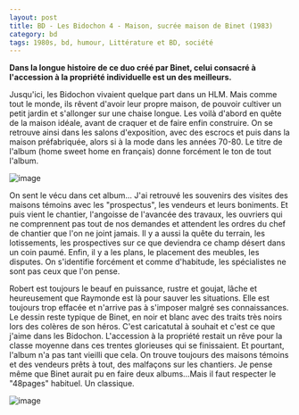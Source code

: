 ```yaml
---
layout: post
title: BD - Les Bidochon 4 - Maison, sucrée maison de Binet (1983)
category: bd
tags: 1980s, bd, humour, Littérature et BD, société
---
```

**Dans la longue histoire de ce duo créé par Binet, celui consacré à l'accession à la propriété individuelle est un des meilleurs.**

Jusqu'ici, les Bidochon vivaient quelque part dans un HLM. Mais comme tout le monde, ils rêvent d'avoir leur propre maison, de pouvoir cultiver un petit jardin et s'allonger sur une chaise longue. Les voilà d'abord en quête de la maison idéale, avant de craquer et de faire enfin construire. On se retrouve ainsi dans les salons d'exposition, avec des escrocs et puis dans la maison préfabriquée, alors si à la mode dans les années 70-80.  Le titre de l'album (home sweet home en français) donne forcément le ton de tout l'album. 

![image](https://filedn.eu/llqi9IBxlYouGRXYG2xlROb/img/2019/bidochon4.jpg)

On sent le vécu dans cet album... J'ai retrouvé les souvenirs des visites des maisons témoins avec les "prospectus", les vendeurs et leurs boniments. Et puis vient le chantier, l'angoisse de l'avancée des travaux, les ouvriers qui ne comprennent pas tout de nos demandes et attendent les ordres du chef de chantier que l'on ne joint jamais. Il y a aussi la quête du terrain, les lotissements, les prospectives sur ce que deviendra ce champ désert dans un coin paumé. Enfin, il y a les plans, le placement des meubles, les disputes. On s'identifie forcément et comme d'habitude, les spécialistes ne sont pas ceux que l'on pense.

Robert est toujours le beauf en puissance, rustre et goujat, lâche et heureusement que Raymonde est là pour sauver les situations. Elle est toujours trop effacée et n'arrive pas à s'imposer malgré ses connaissances. Le dessin reste typique de Binet, en noir et blanc avec des traits très noirs lors des colères de son héros. C'est caricatutal à souhait et c'est ce que j'aime dans les Bidochon. L'accession à la propriété restait un rêve pour la classe moyenne dans ces trentes glorieuses qui se finissaient. Et pourtant, l'album n'a pas tant vieilli que cela. On trouve toujours des maisons témoins et des vendeurs prêts à tout, des malfaçons sur les chantiers. Je pense même que Binet aurait pu en faire deux albums...Mais il faut respecter le "48pages" habituel. Un classique. 

![image](https://filedn.eu/llqi9IBxlYouGRXYG2xlROb/img/2019/bidochon41.jpg)
